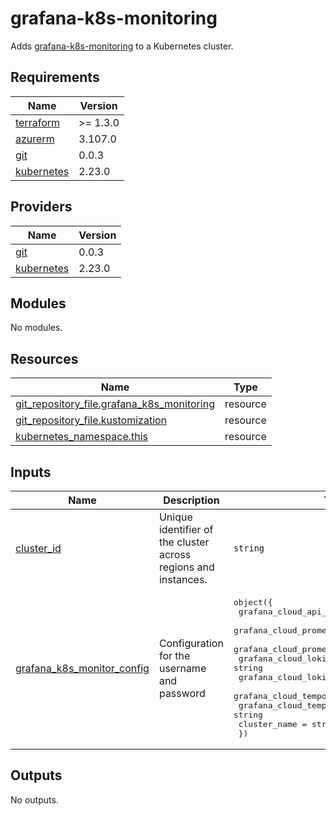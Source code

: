 # grafana-k8s-monitoring

Adds [grafana-k8s-monitoring](https://github.com/grafana/k8s-monitoring-helm/tree/main/charts/k8s-monitoring) to a Kubernetes cluster.

## Requirements

| Name | Version |
|------|---------|
| <a name="requirement_terraform"></a> [terraform](#requirement\_terraform) | >= 1.3.0 |
| <a name="requirement_azurerm"></a> [azurerm](#requirement\_azurerm) | 3.107.0 |
| <a name="requirement_git"></a> [git](#requirement\_git) | 0.0.3 |
| <a name="requirement_kubernetes"></a> [kubernetes](#requirement\_kubernetes) | 2.23.0 |

## Providers

| Name | Version |
|------|---------|
| <a name="provider_git"></a> [git](#provider\_git) | 0.0.3 |
| <a name="provider_kubernetes"></a> [kubernetes](#provider\_kubernetes) | 2.23.0 |

## Modules

No modules.

## Resources

| Name | Type |
|------|------|
| [git_repository_file.grafana_k8s_monitoring](https://registry.terraform.io/providers/xenitab/git/0.0.3/docs/resources/repository_file) | resource |
| [git_repository_file.kustomization](https://registry.terraform.io/providers/xenitab/git/0.0.3/docs/resources/repository_file) | resource |
| [kubernetes_namespace.this](https://registry.terraform.io/providers/hashicorp/kubernetes/2.23.0/docs/resources/namespace) | resource |

## Inputs

| Name | Description | Type | Default | Required |
|------|-------------|------|---------|:--------:|
| <a name="input_cluster_id"></a> [cluster\_id](#input\_cluster\_id) | Unique identifier of the cluster across regions and instances. | `string` | n/a | yes |
| <a name="input_grafana_k8s_monitor_config"></a> [grafana\_k8s\_monitor\_config](#input\_grafana\_k8s\_monitor\_config) | Configuration for the username and password | <pre>object({<br>    grafana_cloud_api_key             = string<br>    grafana_cloud_prometheus_username = string<br>    grafana_cloud_prometheus_host     = string<br>    grafana_cloud_loki_host           = string<br>    grafana_cloud_loki_username       = string<br>    grafana_cloud_tempo_host          = string<br>    grafana_cloud_tempo_username      = string<br>    cluster_name                      = string<br>  })</pre> | <pre>{<br>  "cluster_name": "",<br>  "grafana_cloud_api_key": "",<br>  "grafana_cloud_loki_host": "",<br>  "grafana_cloud_loki_username": "",<br>  "grafana_cloud_prometheus_host": "",<br>  "grafana_cloud_prometheus_username": "",<br>  "grafana_cloud_tempo_host": "",<br>  "grafana_cloud_tempo_username": ""<br>}</pre> | no |

## Outputs

No outputs.
